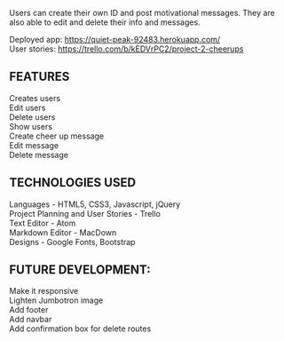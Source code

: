 Users can create their own ID and post motivational messages. They are also able to edit and delete their info and messages. 

Deployed app: https://quiet-peak-92483.herokuapp.com/<br>
User stories: https://trello.com/b/kEDVrPC2/project-2-cheerups

## FEATURES
Creates users<br>
Edit users<br>
Delete users<br>
Show users<br>
Create cheer up message<br>
Edit message<br>
Delete message

## TECHNOLOGIES USED
Languages - HTML5, CSS3, Javascript, jQuery<br>
Project Planning and User Stories - Trello<br>
Text Editor - Atom<br>
Markdown Editor - MacDown<br>
Designs - Google Fonts, Bootstrap

## FUTURE DEVELOPMENT:
Make it responsive<br>
Lighten Jumbotron image<br>
Add footer<br>
Add navbar<br>
Add confirmation box for delete routes
